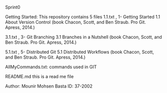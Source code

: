 Sprint0

Getting Started:
This repository contains 5 files 
1.1.txt , 1- Getting Started 1.1 About Version Control (book Chacon, Scott, and Ben Straub. Pro Git. Apress, 2014.)

3.1.txt , 3- Git Branching 3.1 Branches in a Nutshell (book Chacon, Scott, and Ben Straub. Pro Git. Apress, 2014.)

5.1.txt , 5- Distributed Git 5.1 Distributed Workflows (book Chacon, Scott, and Ben Straub. Pro Git. Apress, 2014.)

AllMyCommands.txt: commands used in GIT

README.md this is a read me file

Author: Mounir Mohsen Basta
ID: 37-2002

